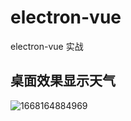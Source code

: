# electron-vue

electron-vue 实战

## 桌面效果显示天气

![1668164884969](https://user-images.githubusercontent.com/59645426/201328019-a0e7b124-90bc-4083-9489-a80e0c7dad30.png)
